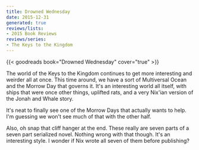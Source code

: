 ```yaml
---
title: Drowned Wednesday
date: 2015-12-31
generated: true
reviews/lists:
- 2015 Book Reviews
reviews/series:
- The Keys to the Kingdom
---
```

{{< goodreads book="Drowned Wednesday" cover="true" >}}

The world of the Keys to the Kingdom continues to get more interesting and weirder all at once. This time around, we have a sort of Multiversal Ocean and the Morrow Day that governs it. It's an interesting world all itself, with ships that were once other things, uplifted rats, and a very Nix'ian version of the Jonah and Whale story.  

It's neat to finally see one of the Morrow Days that actually wants to help. I'm guessing we won't see much of that with the other half.  

<!--more-->

Also, oh snap that cliff hanger at the end. These really are seven parts of a seven part serialized novel. Nothing wrong with that though. It's an interesting style. I wonder if Nix wrote all seven of them before publishing?


